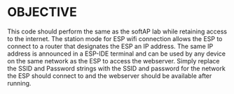 # OBJECTIVE 
  
  This code should perform the same as the softAP lab while retaining access to the internet. The station mode for ESP wifi connection allows the ESP to connect to a router that designates the ESP an IP address. The same IP address is announced in a ESP-IDE terminal and can be used by any device on the same network as the ESP to access the webserver. Simply replace the SSID and Password strings with the SSID and password for the network the ESP should connect to and the webserver should be available after running. 
